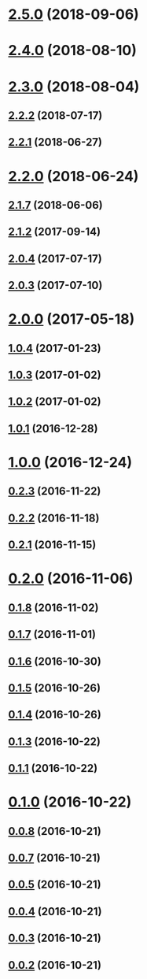 <a name="2.5.0"></a>
# [2.5.0](https://github.com/dollarshaveclub/shave/compare/2.4.0...2.5.0) (2018-09-06)



<a name="2.4.0"></a>
# [2.4.0](https://github.com/dollarshaveclub/shave/compare/2.3.0...2.4.0) (2018-08-10)



<a name="2.3.0"></a>
# [2.3.0](https://github.com/dollarshaveclub/shave/compare/2.2.2...2.3.0) (2018-08-04)



<a name="2.2.2"></a>
## [2.2.2](https://github.com/dollarshaveclub/shave/compare/2.2.1...2.2.2) (2018-07-17)



<a name="2.2.1"></a>
## [2.2.1](https://github.com/dollarshaveclub/shave/compare/2.2.0...2.2.1) (2018-06-27)



<a name="2.2.0"></a>
# [2.2.0](https://github.com/dollarshaveclub/shave/compare/2.1.7...2.2.0) (2018-06-24)



<a name="2.1.7"></a>
## [2.1.7](https://github.com/dollarshaveclub/shave/compare/2.1.3...2.1.7) (2018-06-06)



<a name="2.1.2"></a>
## [2.1.2](https://github.com/dollarshaveclub/shave/compare/2.0.4...2.1.2) (2017-09-14)



<a name="2.0.4"></a>
## [2.0.4](https://github.com/dollarshaveclub/shave/compare/2.0.3...2.0.4) (2017-07-17)



<a name="2.0.3"></a>
## [2.0.3](https://github.com/dollarshaveclub/shave/compare/2.0.0...2.0.3) (2017-07-10)



<a name="2.0.0"></a>
# [2.0.0](https://github.com/dollarshaveclub/shave/compare/1.0.4...2.0.0) (2017-05-18)



<a name="1.0.4"></a>
## [1.0.4](https://github.com/dollarshaveclub/shave/compare/1.0.3...1.0.4) (2017-01-23)



<a name="1.0.3"></a>
## [1.0.3](https://github.com/dollarshaveclub/shave/compare/1.0.2...1.0.3) (2017-01-02)



<a name="1.0.2"></a>
## [1.0.2](https://github.com/dollarshaveclub/shave/compare/1.0.1...1.0.2) (2017-01-02)



<a name="1.0.1"></a>
## [1.0.1](https://github.com/dollarshaveclub/shave/compare/1.0.0...1.0.1) (2016-12-28)



<a name="1.0.0"></a>
# [1.0.0](https://github.com/dollarshaveclub/shave/compare/0.2.3...1.0.0) (2016-12-24)



<a name="0.2.3"></a>
## [0.2.3](https://github.com/dollarshaveclub/shave/compare/0.2.2...0.2.3) (2016-11-22)



<a name="0.2.2"></a>
## [0.2.2](https://github.com/dollarshaveclub/shave/compare/0.2.1...0.2.2) (2016-11-18)



<a name="0.2.1"></a>
## [0.2.1](https://github.com/dollarshaveclub/shave/compare/0.2.0...0.2.1) (2016-11-15)



<a name="0.2.0"></a>
# [0.2.0](https://github.com/dollarshaveclub/shave/compare/0.1.8...0.2.0) (2016-11-06)



<a name="0.1.8"></a>
## [0.1.8](https://github.com/dollarshaveclub/shave/compare/0.1.7...0.1.8) (2016-11-02)



<a name="0.1.7"></a>
## [0.1.7](https://github.com/dollarshaveclub/shave/compare/0.1.6...0.1.7) (2016-11-01)



<a name="0.1.6"></a>
## [0.1.6](https://github.com/dollarshaveclub/shave/compare/0.1.5...0.1.6) (2016-10-30)



<a name="0.1.5"></a>
## [0.1.5](https://github.com/dollarshaveclub/shave/compare/0.1.4...0.1.5) (2016-10-26)



<a name="0.1.4"></a>
## [0.1.4](https://github.com/dollarshaveclub/shave/compare/0.1.3...0.1.4) (2016-10-26)



<a name="0.1.3"></a>
## [0.1.3](https://github.com/dollarshaveclub/shave/compare/0.1.1...0.1.3) (2016-10-22)



<a name="0.1.1"></a>
## [0.1.1](https://github.com/dollarshaveclub/shave/compare/0.1.0...0.1.1) (2016-10-22)



<a name="0.1.0"></a>
# [0.1.0](https://github.com/dollarshaveclub/shave/compare/0.0.8...0.1.0) (2016-10-22)



<a name="0.0.8"></a>
## [0.0.8](https://github.com/dollarshaveclub/shave/compare/0.0.7...0.0.8) (2016-10-21)



<a name="0.0.7"></a>
## [0.0.7](https://github.com/dollarshaveclub/shave/compare/0.0.5...0.0.7) (2016-10-21)



<a name="0.0.5"></a>
## [0.0.5](https://github.com/dollarshaveclub/shave/compare/0.0.4...0.0.5) (2016-10-21)



<a name="0.0.4"></a>
## [0.0.4](https://github.com/dollarshaveclub/shave/compare/0.0.3...0.0.4) (2016-10-21)



<a name="0.0.3"></a>
## [0.0.3](https://github.com/dollarshaveclub/shave/compare/0.0.2...0.0.3) (2016-10-21)



<a name="0.0.2"></a>
## [0.0.2](https://github.com/dollarshaveclub/shave/compare/0.0.1...0.0.2) (2016-10-21)



